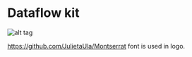 # Dataflow kit

![alt tag](https://raw.githubusercontent.com/slotix/dataflowkit/master/dfk-logo/logo-mini.png)


https://github.com/JulietaUla/Montserrat font is used in logo.

